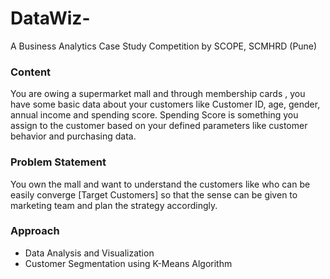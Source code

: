# DataWiz-
A Business Analytics Case Study Competition by SCOPE, SCMHRD (Pune)

### Content
You are owing a supermarket mall and through membership cards , you have some basic data about your customers like Customer ID, age, gender, annual income and spending score.
Spending Score is something you assign to the customer based on your defined parameters like customer behavior and purchasing data.

### Problem Statement
You own the mall and want to understand the customers like who can be easily converge [Target Customers] so that the sense can be given to marketing team and plan the strategy accordingly.

### Approach
* Data Analysis and Visualization
* Customer Segmentation using K-Means Algorithm

